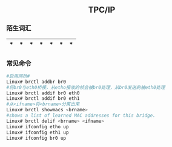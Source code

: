 ## <center>TPC/IP</center>
### 陌生词汇
 |*|*|*|*|*|*|*
 |-|-|-|-|-|-|-
### 常见命令
```sh
#启用网桥#
Linux# brctl addbr br0
#将br0与eth0桥接，从etho接收的帧会被br0处理，从br0发送的被eth0处理
Linux# brctl addif br0 eth0
Linux# brctl addif br0 eth1
#从<ifname>将<brname>分离出来
Linux# brctl showmacs <brname>
#shows a list of learned MAC addresses for this bridge.
Linux# brctl delif <brname> <ifname>
Linux# ifconfig etho up
Linux# ifconfig eth1 up
Linux# ifconfig br0 up
```

